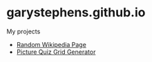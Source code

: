# garystephens.github.io
My projects
* [Random Wikipedia Page](/RandomWikipediaPage)
* [Picture Quiz Grid Generator](/picture-quiz-grid-generator)
